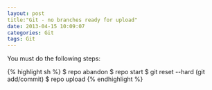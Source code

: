 ```yaml
---
layout: post
title:"Git - no branches ready for upload"
date: 2013-04-15 10:09:07
categories: Git
tags: Git
---
```


You must do the following steps:

{% highlight sh %}
$ repo abandon <branch> <project>
$ repo start <branch> <project>
$ git reset --hard <latest-github-commit-id>
  (git add/commit)
$ repo upload <project>
{% endhighlight %}
